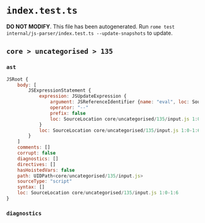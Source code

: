# `index.test.ts`

**DO NOT MODIFY**. This file has been autogenerated. Run `rome test internal/js-parser/index.test.ts --update-snapshots` to update.

## `core > uncategorised > 135`

### `ast`

```javascript
JSRoot {
	body: [
		JSExpressionStatement {
			expression: JSUpdateExpression {
				argument: JSReferenceIdentifier {name: "eval", loc: SourceLocation core/uncategorised/135/input.js 1:0-1:4 (eval)}
				operator: "--"
				prefix: false
				loc: SourceLocation core/uncategorised/135/input.js 1:0-1:6
			}
			loc: SourceLocation core/uncategorised/135/input.js 1:0-1:6
		}
	]
	comments: []
	corrupt: false
	diagnostics: []
	directives: []
	hasHoistedVars: false
	path: UIDPath<core/uncategorised/135/input.js>
	sourceType: "script"
	syntax: []
	loc: SourceLocation core/uncategorised/135/input.js 1:0-1:6
}
```

### `diagnostics`

```

```
